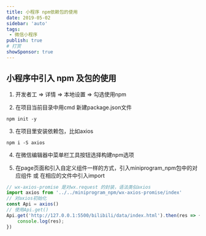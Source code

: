 ```yaml
---
title: 小程序 npm依赖包的使用
date: 2019-05-02
sidebar: 'auto'
tags:
 - 微信小程序
publish: true
# 打赏
showSponsor: true
---
```


## 小程序中引入 npm 及包的使用

1. 开发者工 => 详情 => 本地设置 => 勾选使用npm

2. 在项目当前目录中用cmd 新建package.json文件

```shell
npm init -y
```

3. 在项目里安装依赖包，比如axios

```shell
npm i -S axios
```

4. 在微信编辑器中菜单栏工具按钮选择构建npm选项

5. 在page页面和引入自定义组件一样的方式，引入miniprogram_npm包中的对应组件
 或 在相应的文件中引入import

```js
// wx-axios-promise 是对wx.request 的封装，语法类似axios
import axios from '../../miniprogram_npm/wx-axios-promise/index'
// 对axios初始化
const Api = axios()
// 使用Api.get()
Api.get('http://127.0.0.1:5500/bilibili/data/index.html').then(res => {
    console.log(res);
})
```
